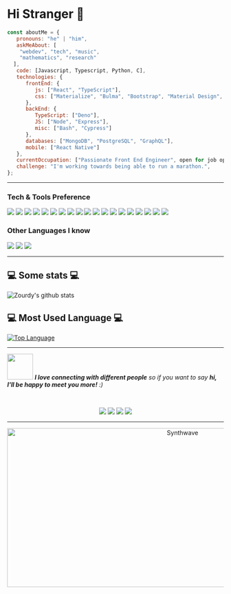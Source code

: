 # Hi Stranger 👋

<!-- <p align='center'><img width='800' height='480' src="https://pickywallpapers.com/img/2018/2/firewatch-4k-widescreen-wallpaper-412-419-hd-wallpapers.jpg"/></p> -->
<!-- <p align="left"><img src="https://media.giphy.com/media/d88hjzGrmHBWHfmtjb/giphy.gif" alt="Synthwave" height="370" width="800"></p> -->
<!-- <p align="center"><img src="https://media.giphy.com/media/xT5LME6604zSIW4YBq/giphy.gif" alt="Synthwave" height="200" width="300"></p> -->
<!-- <p align="right"><img src="https://media.giphy.com/media/lGD7VxrtwNalqhx68w/giphy.gif" alt="Synthwave" height="200" width="300"></p> -->


```javascript
const aboutMe = {
   pronouns: "he" | "him",
   askMeAbout: [
    "webdev", "tech", "music",
    "mathematics", "research"
  ],
   code: [Javascript, Typescript, Python, C],
   technologies: {
      frontEnd: {
         js: ["React", "TypeScript"],
         css: ["Materialize", "Bulma", "Bootstrap", "Material Design", "Tailwind CSS"]
      },
      backEnd: {
         TypeScript: ["Deno"],
         JS: ["Node", "Express"],
         misc: ["Bash", "Cypress"]
      },
      databases: ["MongoDB", "PostgreSQL", "GraphQL"],
      mobile: ["React Native"]
   },
   currentOccupation: ["Passionate Front End Engineer", open for job opportunities"],
   challenge: "I'm working towards being able to run a marathon.",
};
```

---


### Tech & Tools Preference

<img src = "https://img.shields.io/badge/-HTML5-E34F26?style=flat&logo=html5&logoColor=white"> <img src = "https://img.shields.io/badge/-CSS3-1572B6?style=flat&logo=css3&logoColor=white">
<img src="https://img.shields.io/badge/-Bootstrap-563D7C?style=flat&logo=bootstrap&logoColor=white">
<img src="https://img.shields.io/badge/-JavaScript-eed718?style=flat&logo=javascript&logoColor=ffffff">
<img src="https://img.shields.io/badge/-Sass-cc6699?style=flat&logo=sass&logoColor=ffffff">
<img src="https://img.shields.io/badge/-React-000000?style=flat&logo=react&logoColor=00c8ff">
<img src="https://img.shields.io/badge/-MongoDB-4DB33D?style=flat&logo=mongodb&logoColor=FFFFFF">
<img src="https://img.shields.io/badge/-GraphQL-e535ab?style=flat&logo=graphql&logoColor=FFFFFF">
<img src="https://img.shields.io/badge/-PostgreSQL-F29111?style=flat&logo=PostgreSQL&logoColor=FFFFFF">
<img src="https://img.shields.io/badge/-Express.js-787878?style=flat">
<img src="https://img.shields.io/badge/-Node.js-3C873A?style=flat&logo=Node.js&logoColor=white">
<img src="https://img.shields.io/badge/-Firebase-FFA611?style=flat&logo=firebase&logoColor=FFFFFF">
<img src="http://img.shields.io/badge/-Google%20Cloud%20Platform-4285F4?style=flat&logo=google%20cloud&logoColor=white">
<img src="https://img.shields.io/badge/-Progressive Web Apps-5A0FC8?style=flat">
<img src="http://img.shields.io/badge/-Git-F1502F?style=flat&logo=git&logoColor=FFFFFF">
<img src="http://img.shields.io/badge/-Github-000000?style=flat&logo=github&logoColor=FFFFFF">
<img src="http://img.shields.io/badge/-Tailwind CSS-007ACC?style=flat&logo=TailwindCSS%20studio%20code&logoColor=white">
<img src="http://img.shields.io/badge/-Heroku-430098?style=flat&logo=heroku&logoColor=white">
<img src="http://img.shields.io/badge/-Vercel-black?style=flat&logo=vercel&logoColor=white">

### Other Languages I know
<img src="http://img.shields.io/badge/-Go-39A6A3?style=flat&logo=go&logoColor=white"> <img src="https://img.shields.io/badge/-C-659ad2?style=flat&logo=c%2B%2B&logoColor=ffffff"> <img src="https://img.shields.io/badge/-Python-0A1931?style=flat&logo=python&logoColor=white"> 


---

<h2>💻 Some stats 💻</h2>

![Zourdy's github stats](https://github-readme-stats.vercel.app/api?username=zourdycodes&show_icons=true&theme=synthwave&hide=issues,prs)


<h2>💻 Most Used Language 💻</h2>

[![Top Language](https://github-readme-stats.vercel.app/api/top-langs/?username=zourdycodes&layout=compact&theme=dracula)](https://github.com/anuraghazra/github-readme-stats)


---

<img src="https://media.giphy.com/media/LnQjpWaON8nhr21vNW/giphy.gif" width="60"> <em><b>I love connecting with different people</b> so if you want to say <b>hi, I'll be happy to meet you more!</b> :)</em>

<br />
<p align="center">
<a href="https://www.linkedin.com/in/muhammad-zourdy-2008981b2/"><img src="https://img.shields.io/badge/linkedin-%230077B5.svg?&style=for-the-badge&logo=linkedin&logoColor=white"/></a>
<a href="https://instagram.com/zourdyzh"><img src="https://img.shields.io/badge/instagram-%23E4405F.svg?&style=for-the-badge&logo=instagram&logoColor=white"/></a>
<a href="https://twitter.com/zourdythedev"><img src="https://img.shields.io/badge/twitter-%23E4405F.svg?&style=for-the-badge&logo=twitter&logoColor=white"/></a>
<a href="https://zourdydev.vercel.app"><img src="https://img.shields.io/badge/website-%23E4405F.svg?&style=for-the-badge&logo=website&logoColor=white"/></a>

</p>

---

<p align="center"><img src="https://media.giphy.com/media/d88hjzGrmHBWHfmtjb/giphy.gif" alt="Synthwave" height="370" width="800"></p>
<!-- <img src="https://pickywallpapers.com/img/2018/2/firewatch-4k-widescreen-wallpaper-412-419-hd-wallpapers.jpg"/> -->
